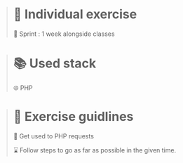 ># 👥 Individual exercise
>
>🏃 Sprint : 1 week alongside classes
>

># 📚 Used stack
>
>🌐 PHP
>

># 📑 Exercise guidlines
>
>🎲 Get used to PHP requests
>
>⌛ Follow steps to go as far as possible in the given time.
>
